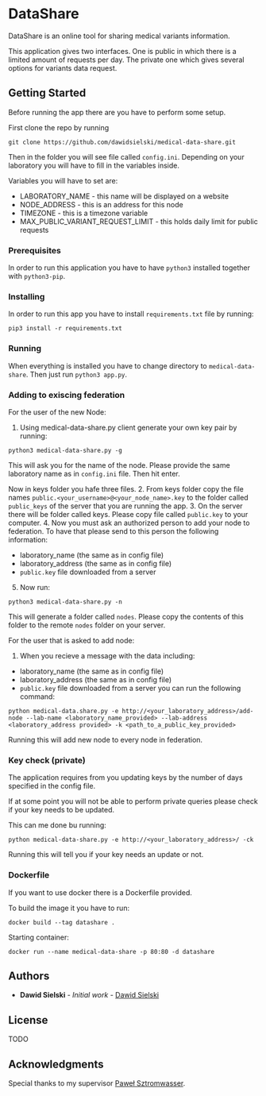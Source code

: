 # DataShare

DataShare is an online tool for sharing medical variants information.

This application gives two interfaces. One is public in which there is a limited amount of requests per day.
The private one which gives several options for variants data request.

## Getting Started

Before running the app there are you have to perform some setup.

First clone the repo by running
 ```
 git clone https://github.com/dawidsielski/medical-data-share.git
 ```
Then in the folder you will see file called `config.ini`. 
Depending on your laboratory you will have to fill in the variables inside.

Variables you will have to set are:
* LABORATORY_NAME - this name will be displayed on a website
* NODE_ADDRESS - this is an address for this node
* TIMEZONE - this is a timezone variable
* MAX_PUBLIC_VARIANT_REQUEST_LIMIT - this holds daily limit for public requests

### Prerequisites

In order to run this application you have to have `python3` installed together with `python3-pip`.

### Installing

In order to run this app you have to install `requirements.txt` file by running:
```
pip3 install -r requirements.txt
```

### Running

When everything is installed you have to change directory to `medical-data-share`. Then just run `python3 app.py`.

### Adding to exiscing federation

For the user of the new Node:
1. Using medical-data-share.py client generate your own key pair by running:
```
python3 medical-data-share.py -g
```
This will ask you for the name of the node. Please provide the same laboratory name as in `config.ini` file. Then hit enter.

Now in keys folder you hafe three files.
2. From keys folder copy the file names `public.<your_username>@<your_node_name>.key` to the folder called `public_keys` of the server that you are running the app.
3. On the server there will be folder called keys. Please copy file called `public.key` to your computer.
4. Now you must ask an authorized person to add your node to federation. To have that please send to this person the following information:
* laboratory_name (the same as in config file)
* laboratory_address (the same as in config file)
* `public.key` file downloaded from a server
5. Now run:
```
python3 medical-data-share.py -n
```

This will generate a folder called `nodes`. Please copy the contents of this folder to the remote `nodes` folder on your server.


For the user that is asked to add node:
1. When you recieve a message with the data including:
* laboratory_name (the same as in config file)
* laboratory_address (the same as in config file)
* `public.key` file downloaded from a server
you can run the following command:
```
python medical-data.share.py -e http://<your_laboratory_address>/add-node --lab-name <laboratory_name_provided> --lab-address <laboratory_address provided> -k <path_to_a_public_key_provided>
```
Running this will add new node to every node in federation.

### Key check (private)

The application requires from you updating keys by the number of days specified in the config file.

If at some point you will not be able to perform private queries please check if your key needs to be updated.

This can me done bu running:
```
python medical-data-share.py -e http://<your_laboratory_address>/ -ck
```
Running this will tell you if your key needs an update or not.



### Dockerfile

If you want to use docker there is a Dockerfile provided.

To build the image it you have to run:
```
docker build --tag datashare .
```

Starting container:
```
docker run --name medical-data-share -p 80:80 -d datashare
```

## Authors

* **Dawid Sielski** - *Initial work* - [Dawid Sielski](https://github.com/dawidsielski)

## License

TODO

## Acknowledgments

Special thanks to my supervisor [Paweł Sztromwasser](https://github.com/seru71).
